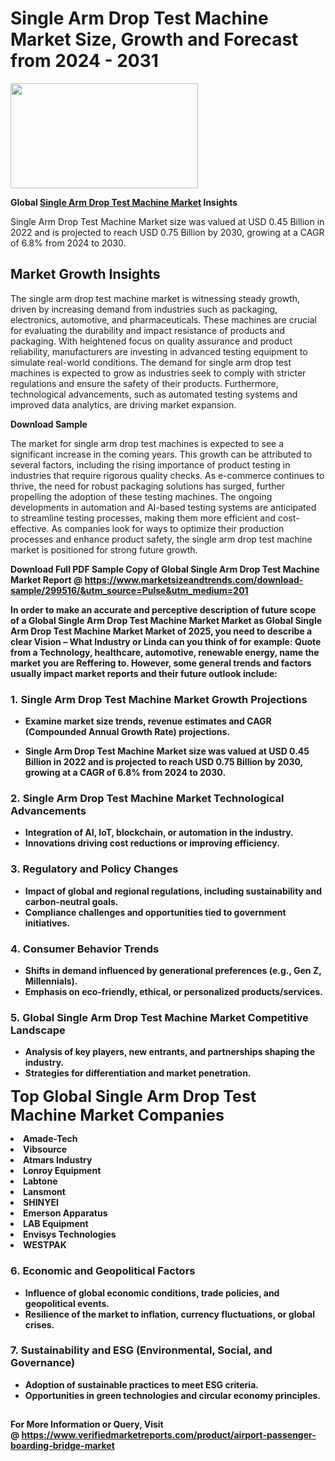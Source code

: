 <H1>Single Arm Drop Test Machine Market Size, Growth and Forecast from 2024 - 2031</H1><img class="aligncenter size-medium wp-image-584254" src="https://thirdeyenews.in/wp-content/uploads/2024/09/Global-Market-Research-300x168.jpeg" alt="" width="300" height="168" /><p><strong>Global&nbsp;<a href="https://www.marketsizeandtrends.com/download-sample/299516/&amp;utm_source=Pulse&amp;utm_medium=201">Single Arm Drop Test Machine Market</a> Insights</strong></p><p>Single Arm Drop Test Machine Market size was valued at USD 0.45 Billion in 2022 and is projected to reach USD 0.75 Billion by 2030, growing at a CAGR of 6.8% from 2024 to 2030.</p><p><h2>Market Growth Insights</h2> <p>The single arm drop test machine market is witnessing steady growth, driven by increasing demand from industries such as packaging, electronics, automotive, and pharmaceuticals. These machines are crucial for evaluating the durability and impact resistance of products and packaging. With heightened focus on quality assurance and product reliability, manufacturers are investing in advanced testing equipment to simulate real-world conditions. The demand for single arm drop test machines is expected to grow as industries seek to comply with stricter regulations and ensure the safety of their products. Furthermore, technological advancements, such as automated testing systems and improved data analytics, are driving market expansion.</p> <p><strong>Download Sample</strong></p> <p>The market for single arm drop test machines is expected to see a significant increase in the coming years. This growth can be attributed to several factors, including the rising importance of product testing in industries that require rigorous quality checks. As e-commerce continues to thrive, the need for robust packaging solutions has surged, further propelling the adoption of these testing machines. The ongoing developments in automation and AI-based testing systems are anticipated to streamline testing processes, making them more efficient and cost-effective. As companies look for ways to optimize their production processes and enhance product safety, the single arm drop test machine market is positioned for strong future growth.</p> <p><strong></p><p><span class=""><strong>Download Full PDF Sample Copy of Global Single Arm Drop Test Machine Market Report</strong> @ <a href="https://www.marketsizeandtrends.com/download-sample/299516/&amp;utm_source=Pulse&amp;utm_medium=201" target="_blank">https://www.marketsizeandtrends.com/download-sample/299516/&amp;utm_source=Pulse&amp;utm_medium=201</a></span></p><p>In order to make an accurate and perceptive description of future scope of a Global&nbsp;Single Arm Drop Test Machine Market Market as Global&nbsp;Single Arm Drop Test Machine Market Market of 2025, you need to describe a clear Vision &ndash; What Industry or Linda can you think of for example: Quote from a Technology, healthcare, automotive, renewable energy, name the market you are Reffering to. However, some general trends and factors usually impact market reports and their future outlook include:</p><h3>1.&nbsp;<strong>Single Arm Drop Test Machine Market Growth Projections</strong></h3><ul><li>Examine market size trends, revenue estimates and CAGR (Compounded Annual Growth Rate) projections.</li><li><p>Single Arm Drop Test Machine Market size was valued at USD 0.45 Billion in 2022 and is projected to reach USD 0.75 Billion by 2030, growing at a CAGR of 6.8% from 2024 to 2030.</p></li></ul><h3>2.&nbsp;<strong>Single Arm Drop Test Machine Market Technological Advancements</strong></h3><ul><li>Integration of AI, IoT, blockchain, or automation in the industry.</li><li>Innovations driving cost reductions or improving efficiency.</li></ul><h3>3.&nbsp;<strong>Regulatory and Policy Changes</strong></h3><ul><li>Impact of global and regional regulations, including sustainability and carbon-neutral goals.</li><li>Compliance challenges and opportunities tied to government initiatives.</li></ul><h3>4.&nbsp;<strong>Consumer Behavior Trends</strong></h3><ul><li>Shifts in demand influenced by generational preferences (e.g., Gen Z, Millennials).</li><li>Emphasis on eco-friendly, ethical, or personalized products/services.</li></ul><h3>5.&nbsp;<strong>Global Single Arm Drop Test Machine Market Competitive Landscape</strong></h3><ul><li>Analysis of key players, new entrants, and partnerships shaping the industry.</li><li>Strategies for differentiation and market penetration.</li></ul><p data-pm-slice="1 1 []"><span style="color: inherit; font-family: inherit; font-size: 25px;">Top Global Single Arm Drop Test Machine Market Companies</span></p><div class="" data-test-id=""><p><li>Amade-Tech</li><li> Vibsource</li><li> Atmars Industry</li><li> Lonroy Equipment</li><li> Labtone</li><li> Lansmont</li><li> SHINYEI</li><li> Emerson Apparatus</li><li> LAB Equipment</li><li> Envisys Technologies</li><li> WESTPAK</li></p></div><h3>6.&nbsp;<strong>Economic and Geopolitical Factors</strong></h3><ul><li>Influence of global economic conditions, trade policies, and geopolitical events.</li><li>Resilience of the market to inflation, currency fluctuations, or global crises.</li></ul><h3>7.&nbsp;<strong>Sustainability and ESG (Environmental, Social, and Governance)</strong></h3><ul><li>Adoption of sustainable practices to meet ESG criteria.</li><li>Opportunities in green technologies and circular economy principles.</li></ul><h2><strong style="font-size: 14px;">For More Information or Query, Visit @&nbsp;</strong><a style="background-color: #ffffff; font-size: 14px;" href="https://www.marketsizeandtrends.com/report/single-arm-drop-test-machine-market/" target="_blank">https://www.verifiedmarketreports.com/product/airport-passenger-boarding-bridge-market</a></h2>
